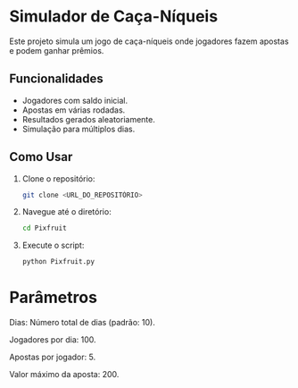 # Simulador de Caça-Níqueis

Este projeto simula um jogo de caça-níqueis onde jogadores fazem apostas e podem ganhar prêmios.

## Funcionalidades

- Jogadores com saldo inicial.
- Apostas em várias rodadas.
- Resultados gerados aleatoriamente.
- Simulação para múltiplos dias.

## Como Usar

1. Clone o repositório:
   ```bash
   git clone <URL_DO_REPOSITÓRIO>

2. Navegue até o diretório:
   ```bash
   cd Pixfruit
3. Execute o script:
   ```bash
   python Pixfruit.py
   
# Parâmetros

Dias: Número total de dias (padrão: 10).

Jogadores por dia: 100.

Apostas por jogador: 5.

Valor máximo da aposta: 200.
